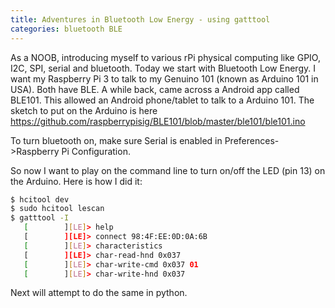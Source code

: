 ```yaml
---
title: Adventures in Bluetooth Low Energy - using gatttool
categories: bluetooth BLE
---
```

As a NOOB, introducing myself to various rPi physical computing like GPIO, I2C, SPI, serial and bluetooth.
Today we start with Bluetooth Low Energy. I want my Raspberry Pi 3 to talk to my Genuino 101 (known as Arduino 101 in USA). Both have BLE.
A while back, came across a Android app called BLE101. This allowed an Android phone/tablet to talk to a Arduino 101. The sketch to put on the 
Arduino is here https://github.com/raspberrypisig/BLE101/blob/master/ble101/ble101.ino

To turn bluetooth on, make sure Serial is enabled in Preferences->Raspberry Pi Configuration.

So now I want to play on the command line to turn on/off the LED (pin 13) on the Arduino. Here is how I did it:

```bash
$ hcitool dev
$ sudo hcitool lescan
$ gatttool -I
   [        ][LE]> help
   [        ][LE]> connect 98:4F:EE:0D:0A:6B
   [        ][LE]> characteristics
   [        ][LE]> char-read-hnd 0x037
   [        ][LE]> char-write-cmd 0x037 01
   [        ][LE]> char-write-hnd 0x037
```

Next will attempt to do the same in python.
